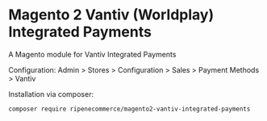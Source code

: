 Magento 2 Vantiv (Worldplay) Integrated Payments
==================
A Magento module for Vantiv Integrated Payments

Configuration: Admin > Stores > Configuration > Sales > Payment Methods > Vantiv

Installation via composer: 
    
    composer require ripenecommerce/magento2-vantiv-integrated-payments    